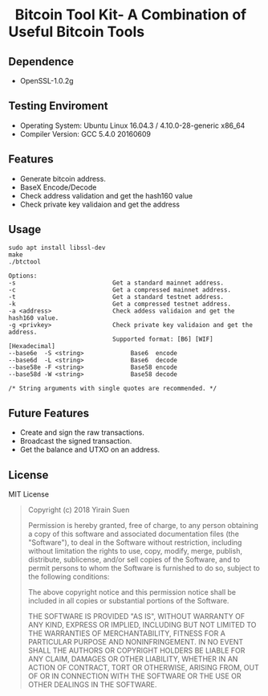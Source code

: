 #   Bitcoin Tool Kit- A Combination of Useful Bitcoin Tools

##  Dependence

* OpenSSL-1.0.2g

##  Testing Enviroment

* Operating System: Ubuntu Linux 16.04.3 / 4.10.0-28-generic x86_64
* Compiler Version: GCC 5.4.0 20160609

## Features

* Generate bitcoin address.
* BaseX Encode/Decode
* Check address validation and get the hash160 value
* Check private key validaion and get the address

##  Usage

	sudo apt install libssl-dev
	make
	./btctool
	
	Options:
  	-s                           Get a standard mainnet address.
  	-c                           Get a compressed mainnet address.
  	-t                           Get a standard testnet address.
  	-k                           Get a compressed testnet address.
  	-a <address>                 Check addess validaion and get the hash160 value.
  	-g <privkey>                 Check private key validaion and get the address.
                                 Supported format: [B6] [WIF] [Hexadecimal]
  	--base6e  -S <string>             Base6  encode
  	--base6d  -L <string>             Base6  decode
  	--base58e -F <string>             Base58 encode
  	--base58d -W <string>             Base58 decode
	
	/* String arguments with single quotes are recommended. */

## Future Features

* Create and sign the raw transactions.
* Broadcast the signed transaction.
* Get the balance and UTXO on an address.

## License

MIT License

>  Copyright (c) 2018 Yirain Suen
>
>  Permission is hereby granted, free of charge, to any person obtaining a copy
>  of this software and associated documentation files (the "Software"), to deal
>  in the Software without restriction, including without limitation the rights
>  to use, copy, modify, merge, publish, distribute, sublicense, and/or sell
>  copies of the Software, and to permit persons to whom the Software is
>  furnished to do so, subject to the following conditions:
>
>  The above copyright notice and this permission notice shall be included in
>  all copies or substantial portions of the Software.
>
>  THE SOFTWARE IS PROVIDED "AS IS", WITHOUT WARRANTY OF ANY KIND, EXPRESS OR
>  IMPLIED, INCLUDING BUT NOT LIMITED TO THE WARRANTIES OF MERCHANTABILITY,
>  FITNESS FOR A PARTICULAR PURPOSE AND NONINFRINGEMENT. IN NO EVENT SHALL THE
>  AUTHORS OR COPYRIGHT HOLDERS BE LIABLE FOR ANY CLAIM, DAMAGES OR OTHER
>  LIABILITY, WHETHER IN AN ACTION OF CONTRACT, TORT OR OTHERWISE, ARISING FROM,
>  OUT OF OR IN CONNECTION WITH THE SOFTWARE OR THE USE OR OTHER DEALINGS IN
>  THE SOFTWARE.
